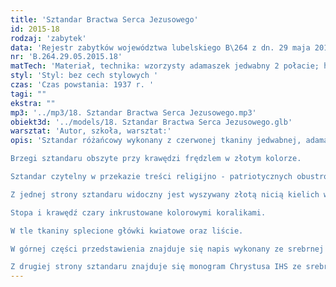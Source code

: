 ```yaml
---
title: 'Sztandar Bractwa Serca Jezusowego'
id: 2015-18
rodzaj: 'zabytek'
data: 'Rejestr zabytków województwa lubelskiego B\264 z dn. 29 maja 2015 r.'
nr: 'B.264.29.05.2015.18'
matTech: 'Materiał, technika: wzorzysty adamaszek jedwabny 2 połacie; haft barwny, haft nicią srebrną; aplikacje, frędzla w kolorze złotym '
styl: 'Styl: bez cech stylowych '
czas: 'Czas powstania: 1937 r. '
tagi: ""
ekstra: ""
mp3: '../mp3/18. Sztandar Bractwa Serca Jezusowego.mp3'
obiekt3d: '../models/18. Sztandar Bractwa Serca Jezusowego.glb'
warsztat: 'Autor, szkoła, warsztat:'
opis: 'Sztandar różańcowy wykonany z czerwonej tkaniny jedwabnej, adamaszkowej. 

Brzegi sztandaru obszyte przy krawędzi frędzlem w złotym kolorze. 

Sztandar czytelny w przekazie treści religijno - patriotycznych obustronnie. 

Z jednej strony sztandaru widoczny jest wyszywany złotą nicią kielich wokół którego rozchodzą promienie. 

Stopa i krawędź czary inkrustowane kolorowymi koralikami.

W tle tkaniny splecione główki kwiatowe oraz liście. 

W górnej części przedstawienia znajduje się napis wykonany ze srebrnej taśmy galonowej: „KTO POŻYWA MEGO CIAŁA", natomiast w dolnej „PIJE MOJA KREW ŻYĆ / BĘDZIE WIECZNIE".

Z drugiej strony sztandaru znajduje się monogram Chrystusa IHS ze srebrnej taśmy galonowej, poniżej którego umieszczona jest data 1937.'
---
```





	

